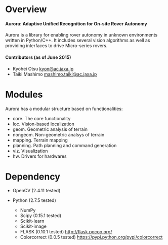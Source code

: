 # Overview
#### Aurora: Adaptive Unified Recognition for On-site Rover Autonomy

Aurora is a library for enabling rover autonomy in unknown environments written in Python/C++. It includes several vision algorithms as well as providing interfaces to drive Micro-series rovers.

#### Contributors (as of June 2015)

- Kyohei Otsu <kyon@ac.jaxa.jp>
- Taiki Mashimo <mashimo.taiki@ac.jaxa.jp>

# Modules

Aurora has a modular structure based on functionalities:
* core. The core functionality
* loc. Vision-based localization
* geom. Geometric analysis of terrain
* nongeom. Non-geometric analsys of terrain
* mapping. Terrain mapping
* planning. Path planning and command generation
* viz. Visualization
* hw. Drivers for hardwares


# Dependency

- OpenCV (2.4.11 tested)

- Python (2.7.5 tested)
  - NumPy
  - Scipy (0.15.1 tested)
  - Scikit-learn
  - Scikit-image
  - FLASK (0.10.1 tested)
  http://flask.pocoo.org/
  - Colorcorrect (0.0.5 tested)
  https://pypi.python.org/pypi/colorcorrect
